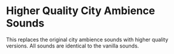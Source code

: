 # Higher Quality City Ambience Sounds

This replaces the original city ambience sounds with higher quality versions.
All sounds are identical to the vanilla sounds.


